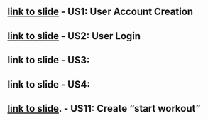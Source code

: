 ## [link to slide](https://docs.google.com/presentation/d/1-hzBpwAVG5ELcPw5C_BR2QO4KtFn4_8I-kESyKELpVU/edit?usp=sharing) - US1: User Account Creation
## [link to slide](https://docs.google.com/presentation/d/1rkiQ4GyfP25QmBUS18ZJ8l9r42uT_RyOho3mrcQg2Kc/edit?usp=sharing) - US2: User Login
## link to slide - US3: 
## link to slide - US4: 
## [link to slide](https://docs.google.com/presentation/d/14OQXlEKk40HiMdA0JZZsUuEcI15x3eSLJCll-sJdnMo/edit#slide=id.p). - US11: Create “start workout”
